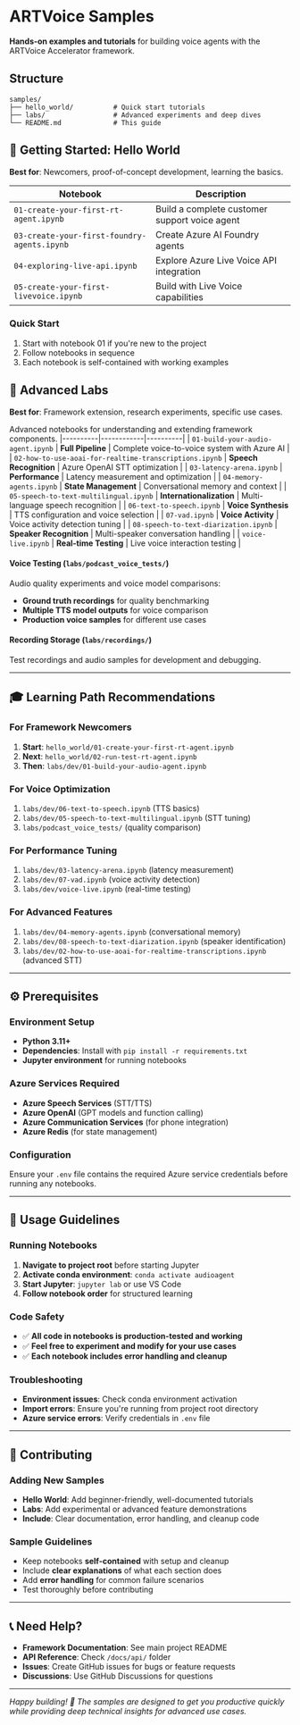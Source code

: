 # **ARTVoice Samples**

**Hands-on examples and tutorials** for building voice agents with the ARTVoice Accelerator framework.

## **Structure**

```
samples/
├── hello_world/          # Quick start tutorials
├── labs/                 # Advanced experiments and deep dives  
└── README.md             # This guide
```

## **🎯 Getting Started: Hello World**

**Best for**: Newcomers, proof-of-concept development, learning the basics.

| Notebook | Description |
|----------|-------------|
| `01-create-your-first-rt-agent.ipynb` | Build a complete customer support voice agent |
| `03-create-your-first-foundry-agents.ipynb` | Create Azure AI Foundry agents |
| `04-exploring-live-api.ipynb` | Explore Azure Live Voice API integration |
| `05-create-your-first-livevoice.ipynb` | Build with Live Voice capabilities |

### **Quick Start**
1. Start with notebook 01 if you're new to the project
2. Follow notebooks in sequence
3. Each notebook is self-contained with working examples

## **🧪 Advanced Labs**

**Best for**: Framework extension, research experiments, specific use cases.

Advanced notebooks for understanding and extending framework components.
|----------|------------|----------|
| `01-build-your-audio-agent.ipynb` | **Full Pipeline** | Complete voice-to-voice system with Azure AI |
| `02-how-to-use-aoai-for-realtime-transcriptions.ipynb` | **Speech Recognition** | Azure OpenAI STT optimization |
| `03-latency-arena.ipynb` | **Performance** | Latency measurement and optimization |
| `04-memory-agents.ipynb` | **State Management** | Conversational memory and context |
| `05-speech-to-text-multilingual.ipynb` | **Internationalization** | Multi-language speech recognition |
| `06-text-to-speech.ipynb` | **Voice Synthesis** | TTS configuration and voice selection |
| `07-vad.ipynb` | **Voice Activity** | Voice activity detection tuning |
| `08-speech-to-text-diarization.ipynb` | **Speaker Recognition** | Multi-speaker conversation handling |
| `voice-live.ipynb` | **Real-time Testing** | Live voice interaction testing |

#### **Voice Testing (`labs/podcast_voice_tests/`)**

Audio quality experiments and voice model comparisons:

- **Ground truth recordings** for quality benchmarking
- **Multiple TTS model outputs** for voice comparison
- **Production voice samples** for different use cases

#### **Recording Storage (`labs/recordings/`)**

Test recordings and audio samples for development and debugging.

---

## 🎓 **Learning Path Recommendations**

### **For Framework Newcomers**
1. **Start**: `hello_world/01-create-your-first-rt-agent.ipynb`
2. **Next**: `hello_world/02-run-test-rt-agent.ipynb`
3. **Then**: `labs/dev/01-build-your-audio-agent.ipynb`

### **For Voice Optimization**
1. `labs/dev/06-text-to-speech.ipynb` (TTS basics)
2. `labs/dev/05-speech-to-text-multilingual.ipynb` (STT tuning)
3. `labs/podcast_voice_tests/` (quality comparison)

### **For Performance Tuning**
1. `labs/dev/03-latency-arena.ipynb` (latency measurement)
2. `labs/dev/07-vad.ipynb` (voice activity detection)
3. `labs/dev/voice-live.ipynb` (real-time testing)

### **For Advanced Features**
1. `labs/dev/04-memory-agents.ipynb` (conversational memory)
2. `labs/dev/08-speech-to-text-diarization.ipynb` (speaker identification)
3. `labs/dev/02-how-to-use-aoai-for-realtime-transcriptions.ipynb` (advanced STT)

---

## ⚙️ **Prerequisites**

### **Environment Setup**
- **Python 3.11+** 
- **Dependencies**: Install with `pip install -r requirements.txt`
- **Jupyter environment** for running notebooks

### **Azure Services Required**
- **Azure Speech Services** (STT/TTS)
- **Azure OpenAI** (GPT models and function calling)
- **Azure Communication Services** (for phone integration)
- **Azure Redis** (for state management)

### **Configuration**
Ensure your `.env` file contains the required Azure service credentials before running any notebooks.

---

## 🔧 **Usage Guidelines**

### **Running Notebooks**
1. **Navigate to project root** before starting Jupyter
2. **Activate conda environment**: `conda activate audioagent`
3. **Start Jupyter**: `jupyter lab` or use VS Code
4. **Follow notebook order** for structured learning

### **Code Safety**
- ✅ **All code in notebooks is production-tested and working**
- ✅ **Feel free to experiment and modify for your use cases**
- ✅ **Each notebook includes error handling and cleanup**

### **Troubleshooting**
- **Environment issues**: Check conda environment activation
- **Import errors**: Ensure you're running from project root directory
- **Azure service errors**: Verify credentials in `.env` file

---

## 🤝 **Contributing**

### **Adding New Samples**
- **Hello World**: Add beginner-friendly, well-documented tutorials
- **Labs**: Add experimental or advanced feature demonstrations
- **Include**: Clear documentation, error handling, and cleanup code

### **Sample Guidelines**
- Keep notebooks **self-contained** with setup and cleanup
- Include **clear explanations** of what each section does
- Add **error handling** for common failure scenarios
- Test thoroughly before contributing

---

## 📞 **Need Help?**

- **Framework Documentation**: See main project README
- **API Reference**: Check `/docs/api/` folder
- **Issues**: Create GitHub issues for bugs or feature requests
- **Discussions**: Use GitHub Discussions for questions

---

*Happy building! 🎉 The samples are designed to get you productive quickly while providing deep technical insights for advanced use cases.*
